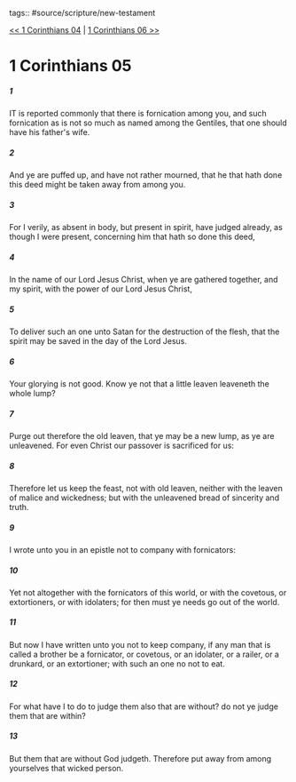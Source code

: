 tags:: #source/scripture/new-testament

[<< 1 Corinthians 04](source/scripture/new-testament/07_1_Corinthians/1_Corinthians_04.md) | [1 Corinthians 06 >>](source/scripture/new-testament/07_1_Corinthians/1_Corinthians_06.md)

# 1 Corinthians 05

##### 1

IT is reported commonly that there is fornication among you, and such fornication as is not so much as named among the Gentiles, that one should have his father's wife.

##### 2

And ye are puffed up, and have not rather mourned, that he that hath done this deed might be taken away from among you.

##### 3

For I verily, as absent in body, but present in spirit, have judged already, as though I were present, concerning him that hath so done this deed,

##### 4

In the name of our Lord Jesus Christ, when ye are gathered together, and my spirit, with the power of our Lord Jesus Christ,

##### 5

To deliver such an one unto Satan for the destruction of the flesh, that the spirit may be saved in the day of the Lord Jesus.

##### 6

Your glorying is not good. Know ye not that a little leaven leaveneth the whole lump?

##### 7

Purge out therefore the old leaven, that ye may be a new lump, as ye are unleavened. For even Christ our passover is sacrificed for us:

##### 8

Therefore let us keep the feast, not with old leaven, neither with the leaven of malice and wickedness; but with the unleavened bread of sincerity and truth.

##### 9

I wrote unto you in an epistle not to company with fornicators:

##### 10

Yet not altogether with the fornicators of this world, or with the covetous, or extortioners, or with idolaters; for then must ye needs go out of the world.

##### 11

But now I have written unto you not to keep company, if any man that is called a brother be a fornicator, or covetous, or an idolater, or a railer, or a drunkard, or an extortioner; with such an one no not to eat.

##### 12

For what have I to do to judge them also that are without? do not ye judge them that are within?

##### 13

But them that are without God judgeth. Therefore put away from among yourselves that wicked person.
